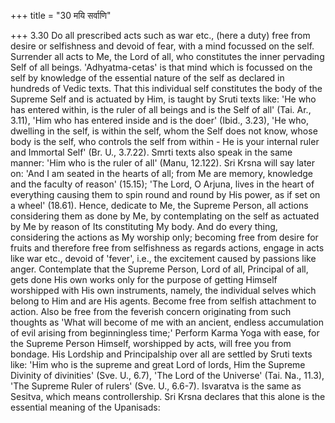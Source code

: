 +++
title = "30 मयि सर्वाणि"

+++
3.30 Do all prescribed acts such as war etc., (here a duty) free from desire or selfishness and devoid of fear, with a mind focussed on the self. Surrender all acts to Me, the Lord of all, who constitutes the inner pervading Self of all beings. 'Adhyatma-cetas' is that mind which is focussed on the self by knowledge of the essential nature of the self as declared in hundreds of Vedic texts. That this individual self constitutes the body of the Supreme Self and is actuated by Him, is taught by Sruti texts like: 'He who has entered within, is the ruler of all beings and is the Self of all' (Tai. Ar., 3.11), 'Him who has entered inside and is the doer' (Ibid., 3.23), 'He who, dwelling in the
self, is within the self, whom the Self does not know, whose body is the
self, who controls the self from within - He is your internal ruler and
Immortal Self' (Br. U., 3.7.22). Smrti texts also speak in the same
manner: 'Him who is the ruler of all' (Manu, 12.122). Sri Krsna will say
later on: 'And I am seated in the hearts of all; from Me are memory,
knowledge and the faculty of reason' (15.15); 'The Lord, O Arjuna, lives
in the heart of everything causing them to spin round and round by His
power, as if set on a wheel' (18.61). Hence, dedicate to Me, the Supreme
Person, all actions considering them as done by Me, by contemplating on
the self as actuated by Me by reason of Its constituting My body. And do
every thing, considering the actions as My worship only; becoming free
from desire for fruits and therefore free from selfishness as regards
actions, engage in acts like war etc., devoid of 'fever', i.e., the
excitement caused by passions like anger. Contemplate that the Supreme
Person, Lord of all, Principal of all, gets done His own works only for
the purpose of getting Himself worshipped with His own instruments,
namely, the individual selves which belong to Him and are His agents.
Become free from selfish attachment to action. Also be free from the
feverish concern originating from such thoughts as 'What will become of
me with an ancient, endless accumulation of evil arising from
beginningless time;' Perform Karma Yoga with ease, for the Supreme
Person Himself, worshipped by acts, will free you from bondage. His
Lordship and Principalship over all are settled by Sruti texts like:
'Him who is the supreme and great Lord of lords, Him the Supreme
Divinity of divinities' (Sve. U., 6.7), 'The Lord of the Universe' (Tai.
Na., 11.3), 'The Supreme Ruler of rulers' (Sve. U., 6.6-7). Isvaratva is
the same as Sesitva, which means controllership. Sri Krsna declares that
this alone is the essential meaning of the Upanisads:
